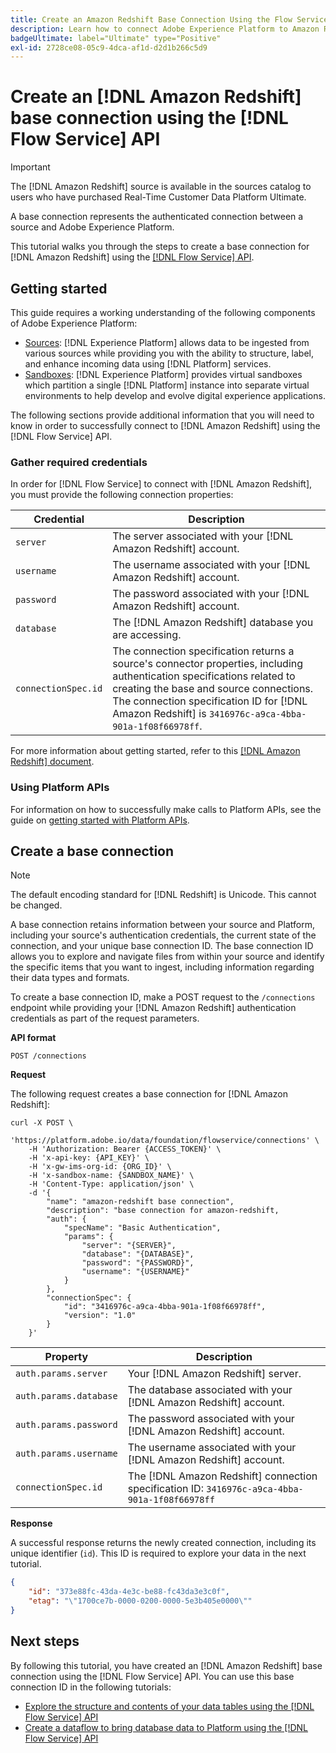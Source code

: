 ```yaml
---
title: Create an Amazon Redshift Base Connection Using the Flow Service API
description: Learn how to connect Adobe Experience Platform to Amazon Redshift using the Flow Service API.
badgeUltimate: label="Ultimate" type="Positive"
exl-id: 2728ce08-05c9-4dca-af1d-d2d1b266c5d9
---
```

# Create an [!DNL Amazon Redshift] base connection using the [!DNL Flow Service] API

>[!IMPORTANT]
>
>The [!DNL Amazon Redshift] source is available in the sources catalog to users who have purchased Real-Time Customer Data Platform Ultimate.

A base connection represents the authenticated connection between a source and Adobe Experience Platform.

This tutorial walks you through the steps to create a base connection for [!DNL Amazon Redshift] using the [[!DNL Flow Service] API](https://www.adobe.io/experience-platform-apis/references/flow-service/).

## Getting started

This guide requires a working understanding of the following components of Adobe Experience Platform:

* [Sources](../../../../home.md): [!DNL Experience Platform] allows data to be ingested from various sources while providing you with the ability to structure, label, and enhance incoming data using [!DNL Platform] services.
* [Sandboxes](../../../../../sandboxes/home.md): [!DNL Experience Platform] provides virtual sandboxes which partition a single [!DNL Platform] instance into separate virtual environments to help develop and evolve digital experience applications.

The following sections provide additional information that you will need to know in order to successfully connect to [!DNL Amazon Redshift] using the [!DNL Flow Service] API.

### Gather required credentials

In order for [!DNL Flow Service] to connect with [!DNL Amazon Redshift], you must provide the following connection properties:

| **Credential** | **Description** |
| -------------- | --------------- |
| `server` | The server associated with your [!DNL Amazon Redshift] account. |
| `username` | The username associated with your [!DNL Amazon Redshift] account. |
| `password` | The password associated with your [!DNL Amazon Redshift] account. |
| `database` | The [!DNL Amazon Redshift] database you are accessing. |
| `connectionSpec.id` | The connection specification returns a source's connector properties, including authentication specifications related to creating the base and source connections. The connection specification ID for [!DNL Amazon Redshift] is `3416976c-a9ca-4bba-901a-1f08f66978ff`. |

For more information about getting started, refer to this [[!DNL Amazon Redshift] document](https://docs.aws.amazon.com/redshift/latest/gsg/getting-started.html).

### Using Platform APIs

For information on how to successfully make calls to Platform APIs, see the guide on [getting started with Platform APIs](../../../../../landing/api-guide.md).

## Create a base connection

>[!NOTE]
>
>The default encoding standard for [!DNL Redshift] is Unicode. This cannot be changed.

A base connection retains information between your source and Platform, including your source's authentication credentials, the current state of the connection, and your unique base connection ID. The base connection ID allows you to explore and navigate files from within your source and identify the specific items that you want to ingest, including information regarding their data types and formats.

To create a base connection ID, make a POST request to the `/connections` endpoint while providing your [!DNL Amazon Redshift] authentication credentials as part of the request parameters.

**API format**

```https
POST /connections
```

**Request**

The following request creates a base connection for [!DNL Amazon Redshift]:

```shell
curl -X POST \
    'https://platform.adobe.io/data/foundation/flowservice/connections' \
    -H 'Authorization: Bearer {ACCESS_TOKEN}' \
    -H 'x-api-key: {API_KEY}' \
    -H 'x-gw-ims-org-id: {ORG_ID}' \
    -H 'x-sandbox-name: {SANDBOX_NAME}' \
    -H 'Content-Type: application/json' \
    -d '{
        "name": "amazon-redshift base connection",
        "description": "base connection for amazon-redshift,
        "auth": {
            "specName": "Basic Authentication",
            "params": {
                "server": "{SERVER}",
                "database": "{DATABASE}",
                "password": "{PASSWORD}",
                "username": "{USERNAME}"
            }
        },
        "connectionSpec": {
            "id": "3416976c-a9ca-4bba-901a-1f08f66978ff",
            "version": "1.0"
        }
    }'
```

| Property | Description |
| ------------- | --------------- |
| `auth.params.server` |  Your [!DNL Amazon Redshift] server. |
| `auth.params.database` | The database associated with your [!DNL Amazon Redshift] account. |
| `auth.params.password` | The password associated with your [!DNL Amazon Redshift] account. |
| `auth.params.username` | The username associated with your [!DNL Amazon Redshift] account. |
| `connectionSpec.id` | The [!DNL Amazon Redshift] connection specification ID: `3416976c-a9ca-4bba-901a-1f08f66978ff` |

**Response**

A successful response returns the newly created connection, including its unique identifier (`id`). This ID is required to explore your data in the next tutorial.

```json
{
    "id": "373e88fc-43da-4e3c-be88-fc43da3e3c0f",
    "etag": "\"1700ce7b-0000-0200-0000-5e3b405e0000\""
}
```

## Next steps

By following this tutorial, you have created an [!DNL Amazon Redshift] base connection using the [!DNL Flow Service] API. You can use this base connection ID in the following tutorials:

* [Explore the structure and contents of your data tables using the [!DNL Flow Service] API](../../explore/tabular.md)
* [Create a dataflow to bring database data to Platform using the [!DNL Flow Service] API](../../collect/database-nosql.md)
